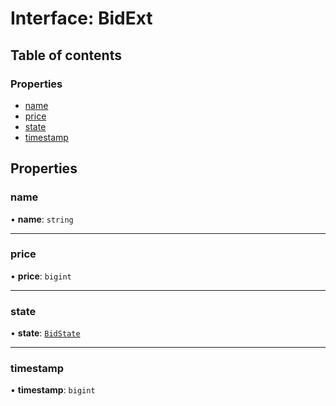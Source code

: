 # Interface: BidExt

## Table of contents

### Properties

- [name](BidExt.md#name)
- [price](BidExt.md#price)
- [state](BidExt.md#state)
- [timestamp](BidExt.md#timestamp)

## Properties

### name

• **name**: `string`

___

### price

• **price**: `bigint`

___

### state

• **state**: [`BidState`](../README.md#bidstate)

___

### timestamp

• **timestamp**: `bigint`

